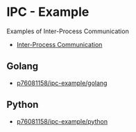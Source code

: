 # IPC - Example

Examples of Inter-Process Communication
* [Inter-Process Communication](https://vcx1127.notion.site/Inter-Process-Communication-4be174067b024db69160f362f3f31668)

## Golang

* [p76081158/ipc-example/golang](https://github.com/p76081158/ipc-example/tree/main/golang)

## Python

* [p76081158/ipc-example/python](https://github.com/p76081158/ipc-example/tree/main/python)